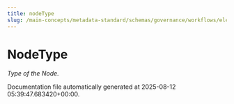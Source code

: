 ```yaml
---
title: nodeType
slug: /main-concepts/metadata-standard/schemas/governance/workflows/elements/nodetype
---
```


# NodeType

*Type of the Node.*



Documentation file automatically generated at 2025-08-12 05:39:47.683420+00:00.

